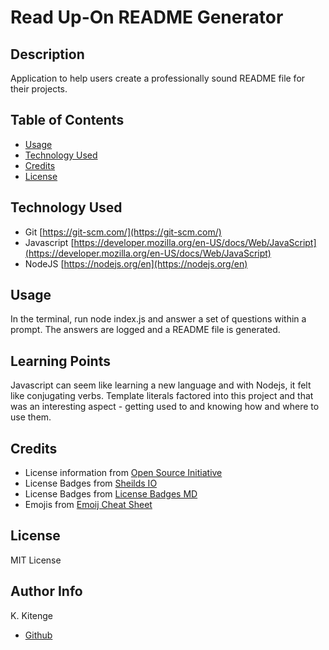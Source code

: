 #  Read Up-On README Generator

## Description
Application to help users create a professionally sound README file for their projects.


## Table of Contents
* [Usage](#usage)
* [Technology Used](#technology-used)
* [Credits](#credits)
* [License](#License)


## Technology Used
* Git [https://git-scm.com/](https://git-scm.com/)
* Javascript [https://developer.mozilla.org/en-US/docs/Web/JavaScript](https://developer.mozilla.org/en-US/docs/Web/JavaScript)
* NodeJS [https://nodejs.org/en](https://nodejs.org/en)


## Usage
In the terminal, run node index.js and answer a set of questions within a prompt. The answers are logged and a README file is generated.

## Learning Points
Javascript can seem like learning a new language and with Nodejs, it felt like conjugating verbs. Template literals factored into this project and that was an interesting aspect - getting used to and knowing how and where to use them.

## Credits
* License information from [Open Source Initiative](https://opensource.org/licenses/)
* License Badges from [Sheilds IO](https://shields.io/)
* License Badges from [License Badges MD](https://gist.github.com/ulises-jeremias/ebcacbc50c64d4e04bc8b161e2fa44a9)
* Emojis from [Emoij Cheat Sheet](https://github.com/ikatyang/emoji-cheat-sheet/blob/master/README.md#people--body)


## License
MIT License


## Author Info
K. Kitenge
* [Github](https://github.com/KKitenge)
